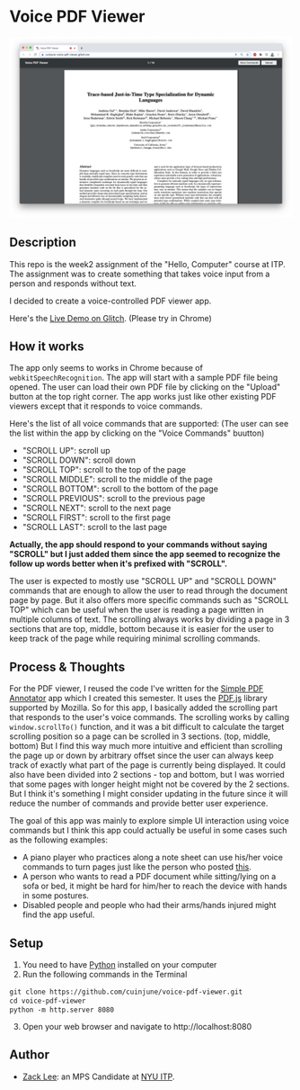 # Voice PDF Viewer
<img src="screenshot.png" alt="screenshot" width="1000"/>

## Description

This repo is the week2 assignment of the "Hello, Computer" course at ITP.
The assignment was to create something that takes voice input from a person and responds without text.

I decided to create a voice-controlled PDF viewer app.

Here's the [Live Demo on Glitch](https://cuinjune-voice-pdf-viewer.glitch.me/). (Please try in Chrome)

## How it works

The app only seems to works in Chrome because of `webkitSpeechRecognition`. The app will start with a sample PDF file being opened. The user can load their own PDF file by clicking on the "Upload" button at the top right corner.
The app works just like other existing PDF viewers except that it responds to voice commands.

Here's the list of all voice commands that are supported: (The user can see the list within the app by clicking on the "Voice Commands" buutton) 
- "SCROLL UP": scroll up
- "SCROLL DOWN": scroll down
- "SCROLL TOP": scroll to the top of the page
- "SCROLL MIDDLE": scroll to the middle of the page
- "SCROLL BOTTOM": scroll to the bottom of the page
- "SCROLL PREVIOUS": scroll to the previous page
- "SCROLL NEXT": scroll to the next page
- "SCROLL FIRST": scroll to the first page
- "SCROLL LAST": scroll to the last page

**Actually, the app should respond to your commands without saying "SCROLL" but I just added them since the app seemed to recognize the follow up words better when it's prefixed with "SCROLL".**

The user is expected to mostly use "SCROLL UP" and "SCROLL DOWN" commands that are enough to allow the user to read through the document page by page. But it also offers more specific commands such as "SCROLL TOP" which can be useful when the user is reading a page written in multiple columns of text.
The scrolling always works by dividing a page in 3 sections that are top, middle, bottom because it is easier for the user to keep track of the page while requiring minimal scrolling commands.

## Process & Thoughts

For the PDF viewer, I reused the code I've written for the [Simple PDF Annotator](https://github.com/cuinjune/simple-pdf-annotator) app which I created this semester. 
It uses the [PDF.js](https://github.com/mozilla/pdf.js/) library supported by Mozilla. So for this app, I basically added the scrolling part that responds to the user's voice commands.
The scrolling works by calling `window.scrollTo()` function, and it was a bit difficult to calculate the target scrolling position so a page can be scrolled in 3 sections. (top, middle, bottom)
But I find this way much more intuitive and efficient than scrolling the page up or down by arbitrary offset since the user can always keep track of exactly what part of the page is currently being displayed.
It could also have been divided into 2 sections - top and bottom, but I was worried that some pages with longer height might not be covered by the 2 sections. 
But I think it's something I might consider updating in the future since it will reduce the number of commands and provide better user experience.

The goal of this app was mainly to explore simple UI interaction using voice commands but I think this app could actually be useful in some cases such as the following examples:

- A piano player who practices along a note sheet can use his/her voice commands to turn pages just like the person who posted [this](https://www.tenforums.com/software-apps/96323-pdf-viewer-voice-control.html).
- A person who wants to read a PDF document while sitting/lying on a sofa or bed, it might be hard for him/her to reach the device with hands in some postures.
- Disabled people and people who had their arms/hands injured might find the app useful.

## Setup

1. You need to have [Python](https://realpython.com/installing-python/) installed on your computer
2. Run the following commands in the Terminal
```
git clone https://github.com/cuinjune/voice-pdf-viewer.git
cd voice-pdf-viewer
python -m http.server 8080
```
3. Open your web browser and navigate to http://localhost:8080

## Author
* [Zack Lee](https://www.cuinjune.com/about): an MPS Candidate at [NYU ITP](https://itp.nyu.edu).
